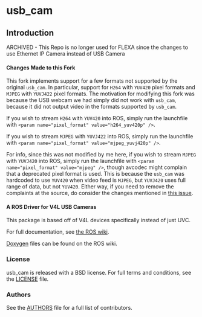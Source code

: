 usb_cam <!-- [![Build Status](https://api.travis-ci.org/bosch-ros-pkg/usb_cam.png)](https://travis-ci.org/bosch-ros-pkg/usb_cam) -->
=======
## Introduction
ARCHIVED - This Repo is no longer used for FLEXA since the changes to use Ethernet IP Camera instead of USB Camera

#### Changes Made to this Fork
This fork implements support for a few formats not supported by the original `usb_cam`. In particular, support for `H264` with `YUV420` pixel formats and `MJPEG` with `YUVJ422` pixel formats. The motivation for modifying this fork was because the USB webcam we had simply did not work with `usb_cam`, because it did not output video in the formats supported by `usb_cam`.

If you wish to stream `H264` with `YUV420` into ROS, simply run the launchfile with `<param name="pixel_format" value="h264_yuv420p" />`.

If you wish to stream `MJPEG` with `YUVJ422` into ROS, simply run the launchfile with `<param name="pixel_format" value="mjpeg_yuvj420p" />`.

For info, since this was not modified by me here, if you wish to stream `MJPEG` with `YUVJ420` into ROS, simply run the launchfile with `<param name="pixel_format" value="mjpeg" />`, though avcodec might complain that a deprecated pixel format is used. This is because the `usb_cam` was hardcoded to use `YUV420` when video feed is `MJPEG`, but `YUVJ420` uses full range of data, but not `YUV420`. Either way, if you need to remove the complaints at the source, do consider the changes mentioned in [this issue](https://github.com/Globotix/usb_cam/issues/3).

#### A ROS Driver for V4L USB Cameras
This package is based off of V4L devices specifically instead of just UVC.

For full documentation, see [the ROS wiki](http://ros.org/wiki/usb_cam).

[Doxygen](http://docs.ros.org/noetic/api/usb_cam/html/) files can be found on the ROS wiki.

### License
usb_cam is released with a BSD license. For full terms and conditions, see the [LICENSE](LICENSE) file.

### Authors
See the [AUTHORS](AUTHORS.md) file for a full list of contributors.
